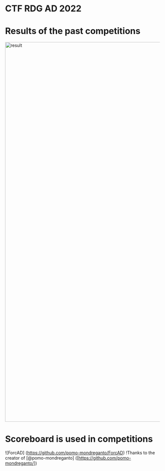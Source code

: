 # CTF RDG AD 2022

# Results of the past competitions
<img width="1233" alt="result" src="https://user-images.githubusercontent.com/103483328/193965971-25ed6eec-a8a1-4c11-9623-83e23c70da4c.png">

# Scoreboard is used in competitions
![ForcAD] (https://github.com/pomo-mondreganto/ForcAD)
!Thanks to the creator of [@pomo-mondreganto] ([https://github.com/pomo-mondreganto/])
